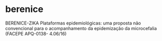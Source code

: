 # berenice
BERENICE-ZIKA Plataformas epidemiológicas: uma proposta não convencional para o acompanhamento da epidemização da microcefalia (FACEPE APQ-0138- 4.06/16)
